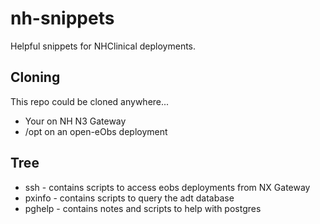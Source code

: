 # nh-snippets

Helpful snippets for NHClinical deployments.

## Cloning

This repo could be cloned anywhere...

  - Your <homedir> on NH N3 Gateway
  - /opt on an open-eObs deployment

## Tree

  - ssh - contains scripts to access eobs deployments from NX Gateway
  - pxinfo - contains scripts to query the adt database
  - pghelp - contains notes and scripts to help with postgres